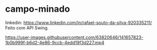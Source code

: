# campo-minado
linkedin: https://www.linkedin.com/in/rafael-souto-da-silva-920335211/
Feito com API Swing.


https://user-images.githubusercontent.com/63820646/141657823-1b0b999f-b6d2-4e86-9ccb-4edd19f3d227.mp4

